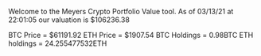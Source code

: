 Welcome to the Meyers Crypto Portfolio Value tool. 
As of 03/13/21 at 22:01:05 our valuation is $106236.38 

BTC Price = $61191.92
 ETH Price = $1907.54
BTC Holdings = 0.98BTC
 ETH holdings = 24.255477532ETH 
